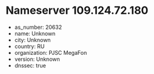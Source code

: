 # Nameserver 109.124.72.180

* as_number: 20632
* name: Unknown
* city: Unknown
* country: RU
* organization: PJSC MegaFon
* version: Unknown
* dnssec: true
